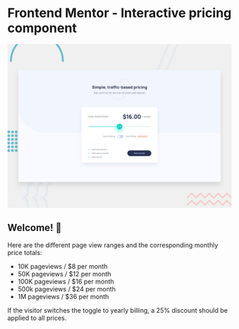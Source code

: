 # Frontend Mentor - Interactive pricing component

![Design preview for the Interactive pricing component coding challenge](./design/desktop-preview.jpg)

## Welcome! 👋


Here are the different page view ranges and the corresponding monthly price totals:

- 10K pageviews / $8 per month
- 50K pageviews / $12 per month
- 100K pageviews / $16 per month
- 500k pageviews / $24 per month
- 1M pageviews / $36 per month

If the visitor switches the toggle to yearly billing, a 25% discount should be applied to all prices.

